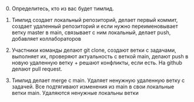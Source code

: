 0. Определитесь, кто из вас будет тимлид.

1. Тимлид создает локальный репозиторий, делает первый коммит, создает удаленный репозиторий и если нужно переименовывает ветку master в main, связывает с ним локальный, делает push, добавляет коллабораторов

2. Участники команды делают git clone, создают ветки с задачами, выполняет их, проверяют актуальность с веткой main, делают push в новую удаленную ветку + решают конфликты, если есть. На github делают pull request.

3. Тимлид делает merge с main. Удаляет ненужную удаленную ветку с задачей. Все подтягивают изменения из main в свои локальные ветки main. Удаляются ненужные локальны ветки

